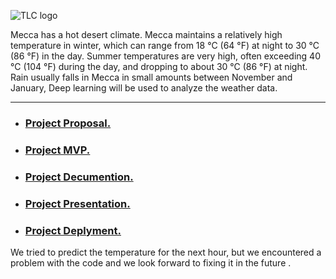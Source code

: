 

![TLC logo](https://www.socratesperezmd.com/wp-content/uploads/2019/09/Depositphotos_61868743_s-2019.jpg)

Mecca has a hot desert climate. Mecca maintains a relatively high temperature in winter, which can range from 18 °C (64 °F) at night to 30 °C (86 °F) in the day. Summer temperatures are very high, often exceeding 40 °C (104 °F) during the day, and dropping to about 30 °C (86 °F) at night. Rain usually falls in Mecca in small amounts between November and January, Deep learning will be used to analyze the weather data.

 ---
 
 - ### [Project Proposal.](https://github.com/REHAB199/Saudi-Arabia-Weather-Deep-learning/blob/main/Documents/Proposal.md)
 - ### [Project MVP.](https://github.com/REHAB199/Saudi-Arabia-Weather-Deep-learning/blob/main/Documents/MVP.md)
 - ### [Project Decumention.](https://github.com/REHAB199/Saudi-Arabia-Weather-Deep-learning/blob/main/Documents/Saudi%20Arabia%20Weather%20Final%20Report.pdf)
 - ### [Project Presentation.](https://github.com/REHAB199/Saudi-Arabia-Weather-Deep-learning/blob/main/Documents/Saudi%20Arabia%20Weather%20Presentation.pdf)
 - ### [Project Deplyment.](https://github.com/yaarraa11/deploy) 
 
We tried to predict the temperature for the next hour, but we encountered a problem with the code and we look forward to fixing it in the future .
